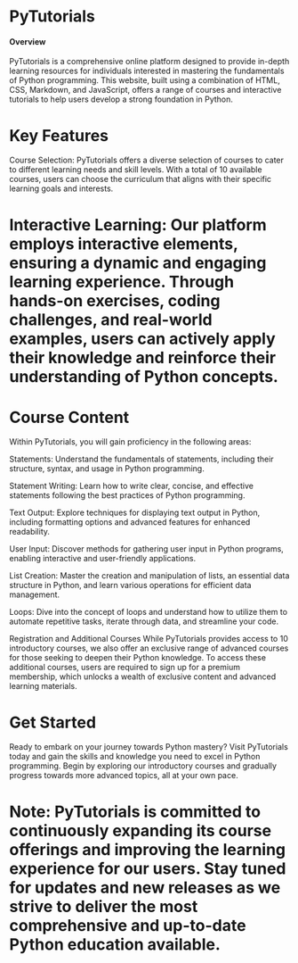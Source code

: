 # PyTutorials
<h4>Overview</h4>
PyTutorials is a comprehensive online platform designed to provide in-depth learning resources for individuals interested in mastering the fundamentals of Python programming. This website, built using a combination of HTML, CSS, Markdown, and JavaScript, offers a range of courses and interactive tutorials to help users develop a strong foundation in Python.

# Key Features
Course Selection: PyTutorials offers a diverse selection of courses to cater to different learning needs and skill levels. With a total of 10 available courses, users can choose the curriculum that aligns with their specific learning goals and interests.

# Interactive Learning: Our platform employs interactive elements, ensuring a dynamic and engaging learning experience. Through hands-on exercises, coding challenges, and real-world examples, users can actively apply their knowledge and reinforce their understanding of Python concepts.

# Course Content
Within PyTutorials, you will gain proficiency in the following areas:

Statements: Understand the fundamentals of statements, including their structure, syntax, and usage in Python programming.

Statement Writing: Learn how to write clear, concise, and effective statements following the best practices of Python programming.

Text Output: Explore techniques for displaying text output in Python, including formatting options and advanced features for enhanced readability.

User Input: Discover methods for gathering user input in Python programs, enabling interactive and user-friendly applications.

List Creation: Master the creation and manipulation of lists, an essential data structure in Python, and learn various operations for efficient data management.

Loops: Dive into the concept of loops and understand how to utilize them to automate repetitive tasks, iterate through data, and streamline your code.

Registration and Additional Courses
While PyTutorials provides access to 10 introductory courses, we also offer an exclusive range of advanced courses for those seeking to deepen their Python knowledge. To access these additional courses, users are required to sign up for a premium membership, which unlocks a wealth of exclusive content and advanced learning materials.

# Get Started
Ready to embark on your journey towards Python mastery? Visit PyTutorials today and gain the skills and knowledge you need to excel in Python programming. Begin by exploring our introductory courses and gradually progress towards more advanced topics, all at your own pace.

# Note: PyTutorials is committed to continuously expanding its course offerings and improving the learning experience for our users. Stay tuned for updates and new releases as we strive to deliver the most comprehensive and up-to-date Python education available.
